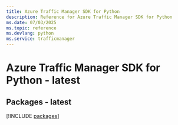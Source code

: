 ```yaml
---
title: Azure Traffic Manager SDK for Python
description: Reference for Azure Traffic Manager SDK for Python
ms.date: 07/03/2025
ms.topic: reference
ms.devlang: python
ms.service: trafficmanager
---
```

# Azure Traffic Manager SDK for Python - latest
## Packages - latest
[!INCLUDE [packages](traffic-manager-index.md)]